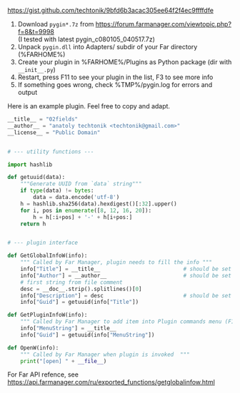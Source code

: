 https://gist.github.com/techtonik/9bfd6b3acac305ee64f2f4ec9ffffdfe

1. Download `pygin*.7z` from https://forum.farmanager.com/viewtopic.php?f=8&t=9998  
   (I tested with latest pygin_c080105_040517.7z)
2. Unpack `pygin.dll` into Adapters/ subdir of your Far directory (%FARHOME%)
3. Create your plugin in %FARHOME%/Plugins as Python package (dir with `__init__.py`)
4. Restart, press F11 to see your plugin in the list, F3 to see more info
5. If something goes wrong, check %TMP%/pygin.log for errors and output


Here is an example plugin. Feel free to copy and adapt.
```python
__title__ = "02fields"
__author__ = "anatoly techtonik <techtonik@gmail.com>"
__license__ = "Public Domain"


# --- utility functions ---

import hashlib

def getuuid(data):
    """Generate UUID from `data` string"""
    if type(data) != bytes:
        data = data.encode('utf-8')
    h = hashlib.sha256(data).hexdigest()[:32].upper()
    for i, pos in enumerate([8, 12, 16, 20]):
        h = h[:i+pos] + '-' + h[i+pos:]
    return h


# --- plugin interface

def GetGlobalInfoW(info):
    """ Called by Far Manager, plugin needs to fill the info """
    info["Title"] = __title__                          # should be set and non-empty
    info["Author"] = __author__                        # should be set and non-empty
    # first string from file comment
    desc = __doc__.strip().splitlines()[0]
    info["Description"] = desc                         # should be set
    info["Guid"] = getuuid(info["Title"])

def GetPluginInfoW(info):
    """ Called by Far Manager to add item into Plugin commands menu (F11) """
    info["MenuString"] = __title__
    info["Guid"] = getuuid(info["MenuString"])

def OpenW(info):
    """ Called by Far Manager when plugin is invoked  """
    print("[open] " + __file__)
```

For Far API refence, see
https://api.farmanager.com/ru/exported_functions/getglobalinfow.html